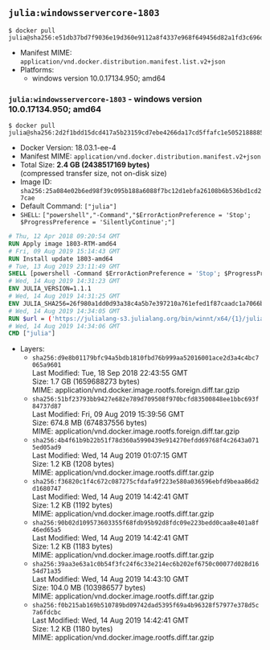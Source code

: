 ## `julia:windowsservercore-1803`

```console
$ docker pull julia@sha256:e51db37bd7f9036e19d360e9112a8f4337e968f649456d82a1fd3c696d673965
```

-	Manifest MIME: `application/vnd.docker.distribution.manifest.list.v2+json`
-	Platforms:
	-	windows version 10.0.17134.950; amd64

### `julia:windowsservercore-1803` - windows version 10.0.17134.950; amd64

```console
$ docker pull julia@sha256:2d2f1bdd15dcd417a5b23159cd7ebe4266da17cd5ffafc1e5052188885957dce
```

-	Docker Version: 18.03.1-ee-4
-	Manifest MIME: `application/vnd.docker.distribution.manifest.v2+json`
-	Total Size: **2.4 GB (2438517169 bytes)**  
	(compressed transfer size, not on-disk size)
-	Image ID: `sha256:25a084e02b6ed98f39c095b188a6088f7bc12d1ebfa26108b6b536bd1cd27cae`
-	Default Command: `["julia"]`
-	`SHELL`: `["powershell","-Command","$ErrorActionPreference = 'Stop'; $ProgressPreference = 'SilentlyContinue';"]`

```dockerfile
# Thu, 12 Apr 2018 09:20:54 GMT
RUN Apply image 1803-RTM-amd64
# Fri, 09 Aug 2019 15:14:43 GMT
RUN Install update 1803-amd64
# Tue, 13 Aug 2019 23:11:49 GMT
SHELL [powershell -Command $ErrorActionPreference = 'Stop'; $ProgressPreference = 'SilentlyContinue';]
# Wed, 14 Aug 2019 14:31:23 GMT
ENV JULIA_VERSION=1.1.1
# Wed, 14 Aug 2019 14:31:25 GMT
ENV JULIA_SHA256=26f980a1dd0d93a38c4a5b7e397210a761efed1f87caadc1a7066bb8ab12efab
# Wed, 14 Aug 2019 14:34:05 GMT
RUN $url = ('https://julialang-s3.julialang.org/bin/winnt/x64/{1}/julia-{0}-win64.exe' -f $env:JULIA_VERSION, ($env:JULIA_VERSION.Split('.')[0..1] -Join '.'));         Write-Host ('Downloading {0} ...' -f $url);         [Net.ServicePointManager]::SecurityProtocol = [Net.SecurityProtocolType]::Tls12;         Invoke-WebRequest -Uri $url -OutFile 'julia.exe';                 Write-Host ('Verifying sha256 ({0}) ...' -f $env:JULIA_SHA256);         if ((Get-FileHash julia.exe -Algorithm sha256).Hash -ne $env:JULIA_SHA256) {                 Write-Host 'FAILED!';                 exit 1;         };                 Write-Host 'Installing ...';         Start-Process -Wait -NoNewWindow                 -FilePath '.\julia.exe'                 -ArgumentList @(                         '/S',                         '/D=C:\julia'                 );                 Write-Host 'Updating PATH ...';         $env:PATH = 'C:\julia\bin;' + $env:PATH;         [Environment]::SetEnvironmentVariable('PATH', $env:PATH, [EnvironmentVariableTarget]::Machine);                 Write-Host 'Verifying install ("julia --version") ...';         julia --version;                 Write-Host 'Removing ...';         Remove-Item julia.exe -Force;                 Write-Host 'Complete.'
# Wed, 14 Aug 2019 14:34:06 GMT
CMD ["julia"]
```

-	Layers:
	-	`sha256:d9e8b01179bfc94a5bdb1810fbd76b999aa52016001ace2d3a4c4bc7065a9601`  
		Last Modified: Tue, 18 Sep 2018 22:43:55 GMT  
		Size: 1.7 GB (1659688273 bytes)  
		MIME: application/vnd.docker.image.rootfs.foreign.diff.tar.gzip
	-	`sha256:51bf23793bb9427e682e789d709508f970bcfd83500848ee1bbc693f84737d87`  
		Last Modified: Fri, 09 Aug 2019 15:39:56 GMT  
		Size: 674.8 MB (674837556 bytes)  
		MIME: application/vnd.docker.image.rootfs.foreign.diff.tar.gzip
	-	`sha256:4b4f61b9b22b51f78d360a5990439e914270efdd69768f4c2643a0715ed05ad9`  
		Last Modified: Wed, 14 Aug 2019 01:07:15 GMT  
		Size: 1.2 KB (1208 bytes)  
		MIME: application/vnd.docker.image.rootfs.diff.tar.gzip
	-	`sha256:f36820c1f4c672c087275cfdafa9f223e580a036596ebfd9beaa86d2d1680747`  
		Last Modified: Wed, 14 Aug 2019 14:42:41 GMT  
		Size: 1.2 KB (1192 bytes)  
		MIME: application/vnd.docker.image.rootfs.diff.tar.gzip
	-	`sha256:90b02d109573603355f68fdb95b92d8fdc09e223bedd0caa8e401a8f46ed65a5`  
		Last Modified: Wed, 14 Aug 2019 14:42:41 GMT  
		Size: 1.2 KB (1183 bytes)  
		MIME: application/vnd.docker.image.rootfs.diff.tar.gzip
	-	`sha256:39aa3e63a1c0b54f3fc24f6c33e214ec6b202ef6750c00077d028d1654d71a35`  
		Last Modified: Wed, 14 Aug 2019 14:43:10 GMT  
		Size: 104.0 MB (103986577 bytes)  
		MIME: application/vnd.docker.image.rootfs.diff.tar.gzip
	-	`sha256:f0b215ab169b510789bd09742dad5395f69a4b96328f57977e378d5c7a6fdcbc`  
		Last Modified: Wed, 14 Aug 2019 14:42:41 GMT  
		Size: 1.2 KB (1180 bytes)  
		MIME: application/vnd.docker.image.rootfs.diff.tar.gzip
